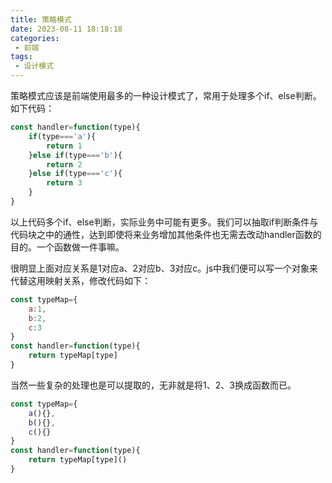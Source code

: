 ```yaml
---
title: 策略模式
date: 2023-08-11 18:18:18
categories:
 - 前端
tags:
 - 设计模式
---
```


策略模式应该是前端使用最多的一种设计模式了，常用于处理多个if、else判断。如下代码：

```js
const handler=function(type){
    if(type==='a'){
        return 1
    }else if(type==='b'){
        return 2
    }else if(type==='c'){
        return 3
    }
}
```

以上代码多个if、else判断，实际业务中可能有更多。我们可以抽取if判断条件与代码块之中的通性，达到即使将来业务增加其他条件也无需去改动handler函数的目的。一个函数做一件事嘛。

很明显上面对应关系是1对应a、2对应b、3对应c。js中我们便可以写一个对象来代替这用映射关系，修改代码如下：

```js
const typeMap={
    a:1,
    b:2,
    c:3
}
const handler=function(type){
    return typeMap[type]
}
```

当然一些复杂的处理也是可以提取的，无非就是将1、2、3换成函数而已。

```js
const typeMap={
    a(){},
    b(){},
    c(){}
}
const handler=function(type){
    return typeMap[type]()
}
```